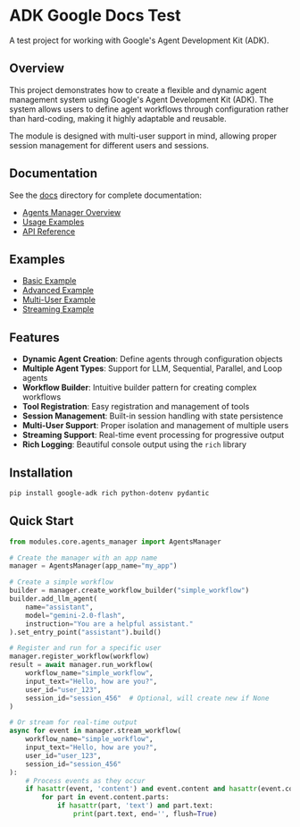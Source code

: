 # ADK Google Docs Test

A test project for working with Google's Agent Development Kit (ADK).

## Overview

This project demonstrates how to create a flexible and dynamic agent management system using Google's Agent Development Kit (ADK). The system allows users to define agent workflows through configuration rather than hard-coding, making it highly adaptable and reusable.

The module is designed with multi-user support in mind, allowing proper session management for different users and sessions.

## Documentation

See the [docs](docs/) directory for complete documentation:

- [Agents Manager Overview](docs/agents_manager.md)
- [Usage Examples](docs/usage_examples.md)
- [API Reference](docs/api_reference.md)

## Examples

- [Basic Example](src/example_usage.py)
- [Advanced Example](src/advanced_example.py)
- [Multi-User Example](src/multi_user_example.py)
- [Streaming Example](src/streaming_example.py)

## Features

- **Dynamic Agent Creation**: Define agents through configuration objects
- **Multiple Agent Types**: Support for LLM, Sequential, Parallel, and Loop agents
- **Workflow Builder**: Intuitive builder pattern for creating complex workflows
- **Tool Registration**: Easy registration and management of tools
- **Session Management**: Built-in session handling with state persistence
- **Multi-User Support**: Proper isolation and management of multiple users
- **Streaming Support**: Real-time event processing for progressive output
- **Rich Logging**: Beautiful console output using the `rich` library

## Installation

```bash
pip install google-adk rich python-dotenv pydantic
```

## Quick Start

```python
from modules.core.agents_manager import AgentsManager

# Create the manager with an app name
manager = AgentsManager(app_name="my_app")

# Create a simple workflow
builder = manager.create_workflow_builder("simple_workflow")
builder.add_llm_agent(
    name="assistant",
    model="gemini-2.0-flash",
    instruction="You are a helpful assistant."
).set_entry_point("assistant").build()

# Register and run for a specific user
manager.register_workflow(workflow)
result = await manager.run_workflow(
    workflow_name="simple_workflow",
    input_text="Hello, how are you?",
    user_id="user_123",
    session_id="session_456"  # Optional, will create new if None
)

# Or stream for real-time output
async for event in manager.stream_workflow(
    workflow_name="simple_workflow",
    input_text="Hello, how are you?",
    user_id="user_123",
    session_id="session_456"
):
    # Process events as they occur
    if hasattr(event, 'content') and event.content and hasattr(event.content, 'parts'):
        for part in event.content.parts:
            if hasattr(part, 'text') and part.text:
                print(part.text, end='', flush=True)
```